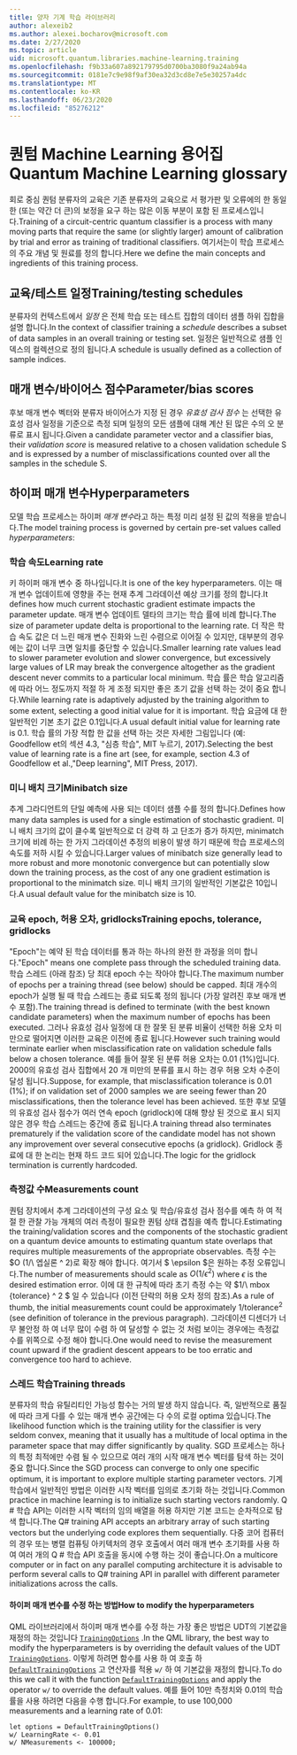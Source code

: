 ```yaml
---
title: 양자 기계 학습 라이브러리
author: alexeib2
ms.author: alexei.bocharov@microsoft.com
ms.date: 2/27/2020
ms.topic: article
uid: microsoft.quantum.libraries.machine-learning.training
ms.openlocfilehash: f9b33a607a892179795d0700ba3080f9a24ab94a
ms.sourcegitcommit: 0181e7c9e98f9af30ea32d3cd8e7e5e30257a4dc
ms.translationtype: MT
ms.contentlocale: ko-KR
ms.lasthandoff: 06/23/2020
ms.locfileid: "85276212"
---
```

# <a name="quantum-machine-learning-glossary"></a><span data-ttu-id="331b5-102">퀀텀 Machine Learning 용어집</span><span class="sxs-lookup"><span data-stu-id="331b5-102">Quantum Machine Learning glossary</span></span>

<span data-ttu-id="331b5-103">회로 중심 퀀텀 분류자의 교육은 기존 분류자의 교육으로 서 평가판 및 오류에의 한 동일한 (또는 약간 더 큰)의 보정을 요구 하는 많은 이동 부분이 포함 된 프로세스입니다.</span><span class="sxs-lookup"><span data-stu-id="331b5-103">Training of a circuit-centric quantum classifier is a process with many moving parts that require the same (or slightly larger) amount of calibration by trial and error as training of traditional classifiers.</span></span> <span data-ttu-id="331b5-104">여기서는이 학습 프로세스의 주요 개념 및 원료를 정의 합니다.</span><span class="sxs-lookup"><span data-stu-id="331b5-104">Here we define the main concepts and ingredients of this training process.</span></span>

## <a name="trainingtesting-schedules"></a><span data-ttu-id="331b5-105">교육/테스트 일정</span><span class="sxs-lookup"><span data-stu-id="331b5-105">Training/testing schedules</span></span>

<span data-ttu-id="331b5-106">분류자의 컨텍스트에서 *일정* 은 전체 학습 또는 테스트 집합의 데이터 샘플 하위 집합을 설명 합니다.</span><span class="sxs-lookup"><span data-stu-id="331b5-106">In the context of classifier training a *schedule* describes a subset of data samples in an overall training or testing set.</span></span> <span data-ttu-id="331b5-107">일정은 일반적으로 샘플 인덱스의 컬렉션으로 정의 됩니다.</span><span class="sxs-lookup"><span data-stu-id="331b5-107">A schedule is usually defined as a collection of sample indices.</span></span>

## <a name="parameterbias-scores"></a><span data-ttu-id="331b5-108">매개 변수/바이어스 점수</span><span class="sxs-lookup"><span data-stu-id="331b5-108">Parameter/bias scores</span></span>

<span data-ttu-id="331b5-109">후보 매개 변수 벡터와 분류자 바이어스가 지정 된 경우 *유효성 검사 점수* 는 선택한 유효성 검사 일정을 기준으로 측정 되며 일정의 모든 샘플에 대해 계산 된 많은 수의 오 분류로 표시 됩니다.</span><span class="sxs-lookup"><span data-stu-id="331b5-109">Given a candidate parameter vector and a classifier bias, their *validation score* is measured relative to a chosen validation schedule S and is expressed by a number of misclassifications counted over all the samples in the schedule S.</span></span>

## <a name="hyperparameters"></a><span data-ttu-id="331b5-110">하이퍼 매개 변수</span><span class="sxs-lookup"><span data-stu-id="331b5-110">Hyperparameters</span></span>

<span data-ttu-id="331b5-111">모델 학습 프로세스는 하이퍼 *매개 변수*라고 하는 특정 미리 설정 된 값의 적용을 받습니다.</span><span class="sxs-lookup"><span data-stu-id="331b5-111">The model training process is governed by certain pre-set values called *hyperparameters*:</span></span>

### <a name="learning-rate"></a><span data-ttu-id="331b5-112">학습 속도</span><span class="sxs-lookup"><span data-stu-id="331b5-112">Learning rate</span></span>

<span data-ttu-id="331b5-113">키 하이퍼 매개 변수 중 하나입니다.</span><span class="sxs-lookup"><span data-stu-id="331b5-113">It is one of the key hyperparameters.</span></span> <span data-ttu-id="331b5-114">이는 매개 변수 업데이트에 영향을 주는 현재 추계 그라데이션 예상 크기를 정의 합니다.</span><span class="sxs-lookup"><span data-stu-id="331b5-114">It defines how much current stochastic gradient estimate impacts the parameter update.</span></span> <span data-ttu-id="331b5-115">매개 변수 업데이트 델타의 크기는 학습 률에 비례 합니다.</span><span class="sxs-lookup"><span data-stu-id="331b5-115">The size of parameter update delta is proportional to the learning rate.</span></span> <span data-ttu-id="331b5-116">더 작은 학습 속도 값은 더 느린 매개 변수 진화와 느린 수렴으로 이어질 수 있지만, 대부분의 경우에는 값이 너무 크면 일치를 중단할 수 있습니다.</span><span class="sxs-lookup"><span data-stu-id="331b5-116">Smaller learning rate values lead to slower parameter evolution and slower convergence, but excessively large values of LR may break the convergence altogether as the gradient descent never commits to a particular local minimum.</span></span> <span data-ttu-id="331b5-117">학습 률은 학습 알고리즘에 따라 어느 정도까지 적절 하 게 조정 되지만 좋은 초기 값을 선택 하는 것이 중요 합니다.</span><span class="sxs-lookup"><span data-stu-id="331b5-117">While learning rate is adaptively adjusted by the training algorithm to some extent, selecting a good initial value for it is important.</span></span> <span data-ttu-id="331b5-118">학습 요금에 대 한 일반적인 기본 초기 값은 0.1입니다.</span><span class="sxs-lookup"><span data-stu-id="331b5-118">A usual default initial value for learning rate is 0.1.</span></span> <span data-ttu-id="331b5-119">학습 률의 가장 적합 한 값을 선택 하는 것은 자세한 그림입니다 (예: Goodfellow et의 섹션 4.3, "심층 학습", MIT 누르기, 2017).</span><span class="sxs-lookup"><span data-stu-id="331b5-119">Selecting the best value of learning rate is a fine art (see, for example, section 4.3 of Goodfellow et al.,"Deep learning", MIT Press, 2017).</span></span>

### <a name="minibatch-size"></a><span data-ttu-id="331b5-120">미니 배치 크기</span><span class="sxs-lookup"><span data-stu-id="331b5-120">Minibatch size</span></span>

<span data-ttu-id="331b5-121">추계 그라디언트의 단일 예측에 사용 되는 데이터 샘플 수를 정의 합니다.</span><span class="sxs-lookup"><span data-stu-id="331b5-121">Defines how many data samples is used for a single estimation of stochastic gradient.</span></span> <span data-ttu-id="331b5-122">미니 배치 크기의 값이 클수록 일반적으로 더 강력 하 고 단조가 증가 하지만, minimatch 크기에 비례 하는 한 가지 그라데이션 추정의 비용이 발생 하기 때문에 학습 프로세스의 속도를 저하 시킬 수 있습니다.</span><span class="sxs-lookup"><span data-stu-id="331b5-122">Larger values of minibatch size generally lead to more robust and more monotonic convergence but can potentially slow down the training process, as the cost of any one gradient estimation is proportional to the minimatch size.</span></span> <span data-ttu-id="331b5-123">미니 배치 크기의 일반적인 기본값은 10입니다.</span><span class="sxs-lookup"><span data-stu-id="331b5-123">A usual default value for the minibatch size is 10.</span></span>

### <a name="training-epochs-tolerance-gridlocks"></a><span data-ttu-id="331b5-124">교육 epoch, 허용 오차, gridlocks</span><span class="sxs-lookup"><span data-stu-id="331b5-124">Training epochs, tolerance, gridlocks</span></span>

<span data-ttu-id="331b5-125">"Epoch"는 예약 된 학습 데이터를 통과 하는 하나의 완전 한 과정을 의미 합니다.</span><span class="sxs-lookup"><span data-stu-id="331b5-125">"Epoch" means one complete pass through the scheduled training data.</span></span>
<span data-ttu-id="331b5-126">학습 스레드 (아래 참조) 당 최대 epoch 수는 작아야 합니다.</span><span class="sxs-lookup"><span data-stu-id="331b5-126">The maximum number of epochs per a training thread (see below) should be capped.</span></span> <span data-ttu-id="331b5-127">최대 개수의 epoch가 실행 될 때 학습 스레드는 종료 되도록 정의 됩니다 (가장 알려진 후보 매개 변수 포함).</span><span class="sxs-lookup"><span data-stu-id="331b5-127">The training thread is defined to terminate (with the best known candidate parameters) when the maximum number of epochs has been executed.</span></span> <span data-ttu-id="331b5-128">그러나 유효성 검사 일정에 대 한 잘못 된 분류 비율이 선택한 허용 오차 미만으로 떨어지면 이러한 교육은 이전에 종료 됩니다.</span><span class="sxs-lookup"><span data-stu-id="331b5-128">However such training would terminate earlier when misclassification rate on validation schedule falls below a chosen tolerance.</span></span> <span data-ttu-id="331b5-129">예를 들어 잘못 된 분류 허용 오차는 0.01 (1%)입니다. 2000의 유효성 검사 집합에서 20 개 미만의 분류를 표시 하는 경우 허용 오차 수준이 달성 됩니다.</span><span class="sxs-lookup"><span data-stu-id="331b5-129">Suppose, for example, that misclassification tolerance is 0.01 (1%); if on validation set of 2000 samples we are seeing fewer than 20 misclassifications, then the tolerance level has been achieved.</span></span> <span data-ttu-id="331b5-130">또한 후보 모델의 유효성 검사 점수가 여러 연속 epoch (gridlock)에 대해 향상 된 것으로 표시 되지 않은 경우 학습 스레드는 중간에 종료 됩니다.</span><span class="sxs-lookup"><span data-stu-id="331b5-130">A training thread also terminates prematurely if the validation score of the candidate model has not shown any improvement over several consecutive epochs (a gridlock).</span></span> <span data-ttu-id="331b5-131">Gridlock 종료에 대 한 논리는 현재 하드 코드 되어 있습니다.</span><span class="sxs-lookup"><span data-stu-id="331b5-131">The logic for the gridlock termination is currently hardcoded.</span></span>

### <a name="measurements-count"></a><span data-ttu-id="331b5-132">측정값 수</span><span class="sxs-lookup"><span data-stu-id="331b5-132">Measurements count</span></span>

<span data-ttu-id="331b5-133">퀀텀 장치에서 추계 그라데이션의 구성 요소 및 학습/유효성 검사 점수를 예측 하 여 적절 한 관찰 가능 개체의 여러 측정이 필요한 퀀텀 상태 겹침을 예측 합니다.</span><span class="sxs-lookup"><span data-stu-id="331b5-133">Estimating the training/validation scores and the components of the stochastic gradient on a quantum device amounts to estimating quantum state overlaps that requires multiple measurements of the appropriate observables.</span></span> <span data-ttu-id="331b5-134">측정 수는 $O (1/\ 엡실론 ^ 2)로 확장 해야 합니다. 여기서 $ \epsilon $은 원하는 추정 오류입니다.</span><span class="sxs-lookup"><span data-stu-id="331b5-134">The number of measurements should scale as $O(1/\epsilon^2)$ where $\epsilon$ is the desired estimation error.</span></span>
<span data-ttu-id="331b5-135">이에 대 한 규칙에 따라 초기 측정 수는 약 $1/\ mbox {tolerance} ^ 2 $ 일 수 있습니다 (이전 단락의 허용 오차 정의 참조).</span><span class="sxs-lookup"><span data-stu-id="331b5-135">As a rule of thumb, the initial measurements count could be approximately $1/\mbox{tolerance}^2$ (see definition of tolerance in the previous paragraph).</span></span> <span data-ttu-id="331b5-136">그라데이션 디센더가 너무 불안정 하 여 너무 많이 수렴 하 여 달성할 수 없는 것 처럼 보이는 경우에는 측정값 수를 위쪽으로 수정 해야 합니다.</span><span class="sxs-lookup"><span data-stu-id="331b5-136">One would need to revise the measurement count upward if the gradient descent appears to be too erratic and convergence too hard to achieve.</span></span>

### <a name="training-threads"></a><span data-ttu-id="331b5-137">스레드 학습</span><span class="sxs-lookup"><span data-stu-id="331b5-137">Training threads</span></span>

<span data-ttu-id="331b5-138">분류자의 학습 유틸리티인 가능성 함수는 거의 발생 하지 않습니다. 즉, 일반적으로 품질에 따라 크게 다를 수 있는 매개 변수 공간에는 다 수의 로컬 optima 있습니다.</span><span class="sxs-lookup"><span data-stu-id="331b5-138">The likelihood function which is the training utility for the classifier is very seldom convex, meaning that it usually has a multitude of local optima in the parameter space that may differ significantly by quality.</span></span> <span data-ttu-id="331b5-139">SGD 프로세스는 하나의 특정 최적에만 수렴 될 수 있으므로 여러 개의 시작 매개 변수 벡터를 탐색 하는 것이 중요 합니다.</span><span class="sxs-lookup"><span data-stu-id="331b5-139">Since the SGD process can converge to only one specific optimum, it is important to explore multiple starting parameter vectors.</span></span> <span data-ttu-id="331b5-140">기계 학습에서 일반적인 방법은 이러한 시작 벡터를 임의로 초기화 하는 것입니다.</span><span class="sxs-lookup"><span data-stu-id="331b5-140">Common practice in machine learning is to initialize such starting vectors randomly.</span></span> <span data-ttu-id="331b5-141">Q # 학습 API는 이러한 시작 벡터의 임의 배열을 허용 하지만 기본 코드는 순차적으로 탐색 합니다.</span><span class="sxs-lookup"><span data-stu-id="331b5-141">The Q# training API accepts an arbitrary array of such starting vectors but the underlying code explores them sequentially.</span></span> <span data-ttu-id="331b5-142">다중 코어 컴퓨터의 경우 또는 병렬 컴퓨팅 아키텍처의 경우 호출에서 여러 매개 변수 초기화를 사용 하 여 여러 개의 Q # 학습 API 호출을 동시에 수행 하는 것이 좋습니다.</span><span class="sxs-lookup"><span data-stu-id="331b5-142">On a multicore computer or in fact on any parallel computing architecture it is advisable to perform several calls to Q# training API in parallel with different parameter initializations across the calls.</span></span>

#### <a name="how-to-modify-the-hyperparameters"></a><span data-ttu-id="331b5-143">하이퍼 매개 변수를 수정 하는 방법</span><span class="sxs-lookup"><span data-stu-id="331b5-143">How to modify the hyperparameters</span></span>

<span data-ttu-id="331b5-144">QML 라이브러리에서 하이퍼 매개 변수를 수정 하는 가장 좋은 방법은 UDT의 기본값을 재정의 하는 것입니다 [`TrainingOptions`](xref:microsoft.quantum.machinelearning.trainingoptions) .</span><span class="sxs-lookup"><span data-stu-id="331b5-144">In the QML library, the best way to modify the hyperparameters is by overriding the default values of the UDT [`TrainingOptions`](xref:microsoft.quantum.machinelearning.trainingoptions).</span></span> <span data-ttu-id="331b5-145">이렇게 하려면 함수를 사용 하 여 호출 하 [`DefaultTrainingOptions`](xref:microsoft.quantum.machinelearning.defaulttrainingoptions) 고 연산자를 적용 `w/` 하 여 기본값을 재정의 합니다.</span><span class="sxs-lookup"><span data-stu-id="331b5-145">To do this we call it with the function [`DefaultTrainingOptions`](xref:microsoft.quantum.machinelearning.defaulttrainingoptions) and apply the operator `w/` to override the default values.</span></span> <span data-ttu-id="331b5-146">예를 들어 10만 측정치와 0.01의 학습 률을 사용 하려면 다음을 수행 합니다.</span><span class="sxs-lookup"><span data-stu-id="331b5-146">For example, to use 100,000 measurements and a learning rate of 0.01:</span></span>
 ```qsharp
let options = DefaultTrainingOptions()
w/ LearningRate <- 0.01
w/ NMeasurements <- 100000;
 ```
